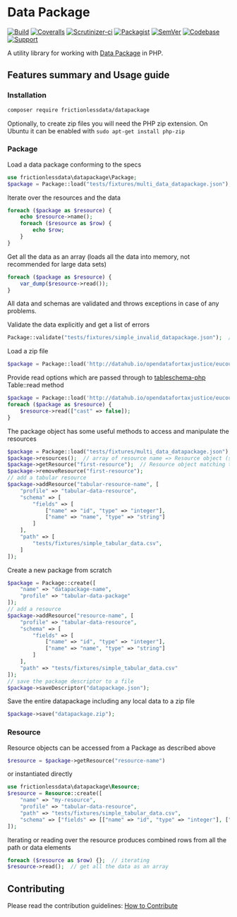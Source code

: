 # Data Package

[![Build](https://github.com/frictionlessdata/datapackage-php/actions/workflows/ci.yml/badge.svg?branch=master)](https://github.com/frictionlessdata/datapackage-php/actions/workflows/ci.yml)
[![Coveralls](http://img.shields.io/coveralls/frictionlessdata/datapackage-php.svg?branch=master)](https://coveralls.io/r/frictionlessdata/datapackage-php?branch=master)
[![Scrutinizer-ci](https://scrutinizer-ci.com/g/frictionlessdata/datapackage-php/badges/quality-score.png?b=master)](https://scrutinizer-ci.com/g/frictionlessdata/datapackage-php/)
[![Packagist](https://img.shields.io/packagist/dm/frictionlessdata/datapackage.svg)](https://packagist.org/packages/frictionlessdata/datapackage)
[![SemVer](https://img.shields.io/badge/versions-SemVer-brightgreen.svg)](http://semver.org/)
[![Codebase](https://img.shields.io/badge/codebase-github-brightgreen)](https://github.com/frictionlessdata/datapackage-php)
[![Support](https://img.shields.io/badge/support-discord-brightgreen)](https://discordapp.com/invite/Sewv6av)

A utility library for working with [Data Package](https://specs.frictionlessdata.io/data-package/) in PHP.

## Features summary and Usage guide

### Installation

```bash
composer require frictionlessdata/datapackage
```

Optionally, to create zip files you will need the PHP zip extension. On Ubuntu it can be enabled with `sudo apt-get install php-zip`

### Package

Load a data package conforming to the specs

```php
use frictionlessdata\datapackage\Package;
$package = Package::load("tests/fixtures/multi_data_datapackage.json");
```

Iterate over the resources and the data

```php
foreach ($package as $resource) {
    echo $resource->name();
    foreach ($resource as $row) {
        echo $row;
    }
}
```

Get all the data as an array (loads all the data into memory, not recommended for large data sets)

```php
foreach ($package as $resource) {
    var_dump($resource->read());
}
```

All data and schemas are validated and throws exceptions in case of any problems.

Validate the data explicitly and get a list of errors

```php
Package::validate("tests/fixtures/simple_invalid_datapackage.json");  // array of validation errors
```

Load a zip file

```php
$package = Package::load('http://datahub.io/opendatafortaxjustice/eucountrydatawb/r/datapackage_zip.zip');
```

Provide read options which are passed through to [tableschema-php](https://github.com/frictionlessdata/tableschema-php) Table::read method

```php
$package = Package::load('http://datahub.io/opendatafortaxjustice/eucountrydatawb/r/datapackage_zip.zip');
foreach ($package as $resource) {
    $resource->read(["cast" => false]);
}
```

The package object has some useful methods to access and manipulate the resources

```php
$package = Package::load("tests/fixtures/multi_data_datapackage.json");
$package->resources();  // array of resource name => Resource object (see below for Resource class reference)
$package->getResource("first-resource");  // Resource object matching the given name
$package->removeResource("first-resource");
// add a tabular resource
$package->addResource("tabular-resource-name", [
    "profile" => "tabular-data-resource",
    "schema" => [
        "fields" => [
            ["name" => "id", "type" => "integer"],
            ["name" => "name", "type" => "string"]
        ]
    ],
    "path" => [
        "tests/fixtures/simple_tabular_data.csv",
    ]
]);
```

Create a new package from scratch

```php
$package = Package::create([
    "name" => "datapackage-name",
    "profile" => "tabular-data-package"
]);
// add a resource
$package->addResource("resource-name", [
    "profile" => "tabular-data-resource", 
    "schema" => [
        "fields" => [
            ["name" => "id", "type" => "integer"],
            ["name" => "name", "type" => "string"]
        ]
    ],
    "path" => "tests/fixtures/simple_tabular_data.csv"
]);
// save the package descriptor to a file
$package->saveDescriptor("datapackage.json");
```

Save the entire datapackage including any local data to a zip file

```php
$package->save("datapackage.zip");
```

### Resource

Resource objects can be accessed from a Package as described above

```php
$resource = $package->getResource("resource-name")
```

or instantiated directly

```php
use frictionlessdata\datapackage\Resource;
$resource = Resource::create([
    "name" => "my-resource",
    "profile" => "tabular-data-resource",
    "path" => "tests/fixtures/simple_tabular_data.csv",
    "schema" => ["fields" => [["name" => "id", "type" => "integer"], ["name" => "name", "type" => "string"]]]
]);
```

Iterating or reading over the resource produces combined rows from all the path or data elements

```php
foreach ($resource as $row) {};  // iterating
$resource->read();  // get all the data as an array
```


## Contributing

Please read the contribution guidelines: [How to Contribute](CONTRIBUTING.md)
